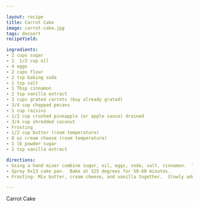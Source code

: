 ```yaml
---

layout: recipe
title: Carrot Cake
image: carrot-cake.jpg
tags: dessert
recipeYield: 

ingredients:
- 2 cups sugar
- 1  1/2 cup oil
- 4 eggs
- 2 cups flour
- 2 tsp baking soda
- 1 tsp salt
- 1 Tbsp cinnamon
- 2 tsp vanilla extract
- 3 cups grated carrots (buy already grated)
- 3/4 cup chopped pecans
- 1 cup raisins
- 1/2 cup crushed pineapple (or apple sauce) drained
- 3/4 cup shredded coconut
- Frosting
- 1/2 cup butter (room temperature)
- 8 oz cream cheese (room temperature)
- 1 lb powder sugar
- 2 tsp vanilla extract 

directions:
- Using a hand mixer combine sugar, oil, eggs, soda, salt, cinnamon.  Then add the flour.  Add vanilla, carrots, and the rest of the ingredients.  
- Spray 9x13 cake pan.  Bake at 325 degrees for 50-60 minutes.
- Frosting- Mix butter, cream cheese, and vanilla together.  Slowly add powder sugar.

---
```


Carrot Cake